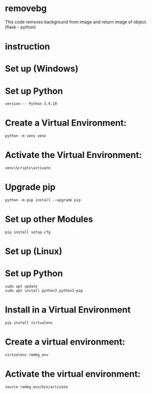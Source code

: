 # removebg
This code removes background from image and return image of object.   (flask - python)


# instruction 
# Set up (Windows)
# Set up Python
    version--- Python 3.9.10

# Create a Virtual Environment:
    python -m venv venv

# Activate the Virtual Environment:
    venv\Scripts\activate

# Upgrade pip
    python -m pip install --upgrade pip

# Set up other Modules
    pip install setup.cfg

# Set up (Linux)
# Set up Python
    sudo apt update
    sudo apt install python3 python3-pip

# Install in a Virtual Environment
    pip install virtualenv

# Create a virtual environment:
    virtualenv rembg_env

# Activate the virtual environment:
    source rembg_env/bin/activate


